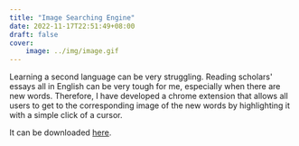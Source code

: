 ```yaml
---
title: "Image Searching Engine"
date: 2022-11-17T22:51:49+08:00
draft: false
cover:
    image: ../img/image.gif
---
```


Learning a second language can be very struggling. Reading scholars' essays all in English can be very tough for me, especially when there are new words. Therefore, I have developed a chrome extension that allows all users to get to the corresponding image of the new words by highlighting it with a simple click of a cursor.

It can be downloaded [here](https://github.com/lindashao1220/abc2022/raw/master/miniproject5/miniproject5.zip).